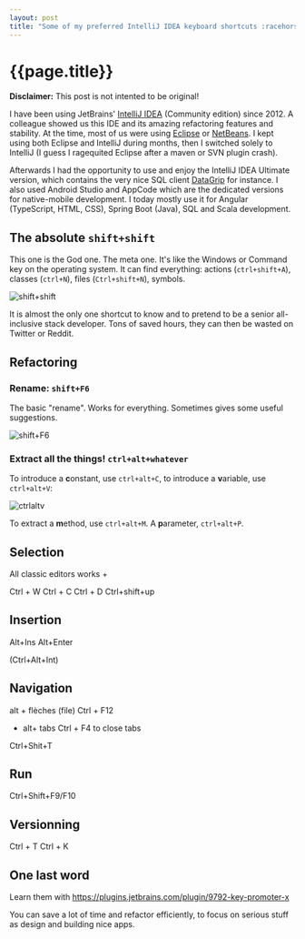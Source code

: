 ```yaml
---
layout: post
title: "Some of my preferred IntelliJ IDEA keyboard shortcuts :racehorse:"
---
```


# {{page.title}}

**Disclaimer:** This post is not intented to be original!

I have been using JetBrains' [IntelliJ IDEA](https://www.jetbrains.com/idea/) (Community edition) since 2012. A colleague showed us this IDE and its amazing refactoring features and stability. At the time, most of us were using [Eclipse](https://www.jetbrains.com/idea/) or [NetBeans](https://netbeans.apache.org/). I kept using both Eclipse and IntelliJ during months, then I switched solely to IntelliJ (I guess I ragequited Eclipse after a maven or SVN plugin crash). 

Afterwards I had the opportunity to use and enjoy the IntelliJ IDEA Ultimate version, which contains the very nice SQL client [DataGrip](https://www.jetbrains.com/datagrip/) for instance. I also used Android Studio and AppCode which are the dedicated versions for native-mobile development. I today mostly use it for Angular (TypeScript, HTML, CSS), Spring Boot (Java), SQL and Scala development. 

## The absolute `shift+shift`

This one is the God one. The meta one. It's like the Windows or Command key on the operating system. It can find everything: actions (`ctrl+shift+A`), classes (`ctrl+N`), files (`Ctrl+shift+N`), symbols. 

![shift+shift](/blog/assets/2019-11-06-shift+shift.png "shift+shift")

It is almost the only one shortcut to know and to pretend to be a senior all-inclusive stack developer. Tons of saved hours, they can then be wasted on Twitter or Reddit. 

## Refactoring 

### Rename: `shift+F6`

The basic "rename". Works for everything. Sometimes gives some useful suggestions. 

![shift+F6](/blog/assets/2019-11-06-shift+F6.png "shift+F6")

### Extract all the things! `ctrl+alt+whatever`

To introduce a **c**onstant, use `ctrl+alt+C`, to introduce a **v**ariable, use `ctrl+alt+V`:

![ctrlaltv](/blog/assets/2019-11-06-ctrl+alt+V.png "ctrlaltv")

To extract a **m**ethod, use `ctrl+alt+M`. A **p**arameter, `ctrl+alt+P`.


## Selection 

All classic editors works + 

Ctrl + W
Ctrl + C 
Ctrl + D
Ctrl+shift+up 



## Insertion 

Alt+Ins
Alt+Enter 

(Ctrl+Alt+Int)


## Navigation 

alt + flèches (file) 
Ctrl + F12 

+ alt+ tabs
Ctrl + F4 to close tabs

Ctrl+Shit+T 


## Run

Ctrl+Shift+F9/F10 

## Versionning 

Ctrl + T 
Ctrl + K

## One last word

Learn them with https://plugins.jetbrains.com/plugin/9792-key-promoter-x

You can save a lot of time and refactor efficiently, to focus on serious stuff as design and building nice apps. 


